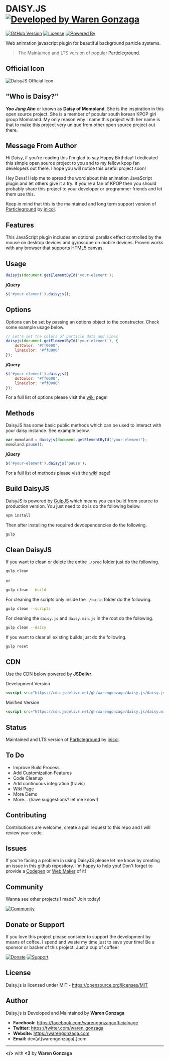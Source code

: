 # DAISY.JS [![Developed by Waren Gonzaga](https://img.shields.io/badge/Developed%20by-Waren%20Gonzaga-blue.svg?longCache=true&style=for-the-badge)](https://facebook.com/warengonzagaofficialpage)

[![GitHub Version](https://img.shields.io/github/release/WarenGonzaga/daisy.js.svg?style=for-the-badge)](https://github.com/WarenGonzaga/daisy.js/)
[![License](https://img.shields.io/github/license/WarenGonzaga/daisy.js.svg?style=for-the-badge)](https://github.com/WarenGonzaga/daisy.js)
[![Powered By](https://img.shields.io/badge/Powered%20By-GulpJS-orange.svg?style=for-the-badge)](https://paypal.me/warengonzagaofficial)

Web animation javascript plugin for beautiful background particle systems.
> The Maintained and LTS version of popular [Particleground](https://github.com/jnicol/particleground "Particleground").

## Official Icon

![DaisyJS Official Icon](https://avataaars.io/?avatarStyle=Circle&topType=LongHairBigHair&accessoriesType=Blank&hairColor=BrownDark&facialHairType=Blank&clotheType=CollarSweater&clotheColor=Red&eyeType=Happy&eyebrowType=Default&mouthType=Smile&skinColor=Pale)

## "Who is Daisy?"

**_Yoo Jung Ahn_** or known as **Daisy of Momoland**. She is the inspiration in this open source project. She is a member of popular south korean KPOP girl group Momoland. My only reason why I name this project with her name is that to make this project very unique from other open source project out there.

## Message From Author

Hi Daisy, if you're reading this I'm glad to say Happy Birthday! I dedicated this simple open source project to you and to my fellow kpop fan developers out there. I hope you will notice this useful project soon!

Hey Devs! Help me to spread the word about this animation JavaScript plugin and let others give it a try. If you're a fan of KPOP then you should probably share this project to your developer or programmer friends and let them use this.

Keep in mind that this is the maintained and long term support version of [Particleground](https://github.com/jnicol/particleground "Particleground") by [jnicol](https://github.com/jnicol "jnicol").

## Features

This JavaScript plugin includes an optional parallax effect controlled by the mouse on desktop devices and gyroscope on mobile devices. Proven works with any browser that supports HTML5 canvas.

## Usage

```js
daisyjs(document.getElementById('your-element');
```

**_jQuery_**

```js
$('#your-element').daisyjs();
```

## Options

Options can be set by passing an options object to the constructor. Check some example usage below.

```js
// Let's set the colors of particle dots and lines
daisyjs(document.getElementById('your-element'), {
    dotColor: '#ff0000',
    lineColor: '#ff0000'
});
```

**_jQuery_**

```js
$('#your-element').daisyjs({
    dotColor: '#ff0000',
    lineColor: '#ff0000'
});
```

For a full list of options please visit the [wiki](https://github.com/warengonzaga/daisy.js/wiki "Wiki") page!

## Methods

DaisyJS has some basic public methods which can be used to interact with your daisy instance. See example below.

```js
var momoland = daisyjs(document.getElementById('your-element');
momoland.pause();
```

**_jQuery_**

```js
$('#your-element').daisyjs('pause');
```

For a full list of methods please visit the [wiki](https://github.com/warengonzaga/daisy.js/wiki "Wiki") page!

## Build DaisyJS

DaisyJS is powered by [GulpJS](https://gulpjs.com/) which means you can build from source to production version. You just need to do is do the following below.

```bash
npm install
```

Then after installing the required devdependencies do the following.

```bash
gulp
```

## Clean DaisyJS

If you want to clean or delete the entire ``./prod`` folder just do the following.

```bash
gulp clean
```

or

```bash
gulp clean --build
```

For cleaning the scripts only inside the ``./build`` folder do the following.

```bash
gulp clean --scripts
```

For cleaning the ``daisy.js`` and ``daisy.min.js`` in the root do the following.

```bash
gulp clean --daisy
```

If you want to clear all existing builds just do the following.

```bash
gulp reset
```

## CDN

Use the CDN below powered by **JSDelivr**.

Development Version

```html
<script src="https://cdn.jsdelivr.net/gh/warengonzaga/daisy.js/daisy.js"></script>
```

Minified Version

```html
<script src="https://cdn.jsdelivr.net/gh/warengonzaga/daisy.js/daisy.min.js"></script>
```

## Status

Maintained and LTS version of [Particleground](https://github.com/jnicol/particleground "Particleground") by [jnicol](https://github.com/jnicol "jnicol").

## To Do

* Improve Build Process
* Add Customization Features
* Code Cleanup
* Add continuous integration (travis)
* Wiki Page
* More Demo
* More... (have suggestions? let me know!)

## Contributing

Contributions are welcome, create a pull request to this repo and I will review your code.

## Issues

If you're facing a problem in using DaisyJS please let me know by creating an issue in this github repository. I'm happy to help you! Don't forget to provide a [Codepen](https://codepen.io/) or [Web Maker](https://webmaker.app/) of it!

## Community

Wanna see other projects I made? Join today!

[![Community](https://discordapp.com/api/guilds/659684980137656340/widget.png?style=banner2)](https://bmc.xyz/l/wgofficialds)

## Donate or Support

If you love this project please consider to support the development by means of coffee. I spend and waste my time just to save your time! Be a sponsor or backer of this project. Just a cup of coffee!

[![Donate](https://img.shields.io/badge/Donate-PayPal-blue.svg?style=for-the-badge)](https://paypal.me/warengonzagaofficial)
[![Support](https://img.shields.io/badge/Support-Buy%20Me%20A%20Coffee-orange.svg?style=for-the-badge)](https://www.buymeacoffee.com/warengonzaga)

## License

Daisy.js is licensed under MIT - <https://opensource.org/licenses/MIT>

## Author

Daisy.js is Developed and Maintained by **Waren Gonzaga**

* **Facebook:** <https://facebook.com/warengonzagaofficialpage>
* **Twitter:** <https://twitter.com/waren_gonzaga>
* **Website:** <https://warengonzaga.com>
* **Email:** dev(at)warengonzaga[.]com

---

**</>** with **<3** by **Waren Gonzaga**
